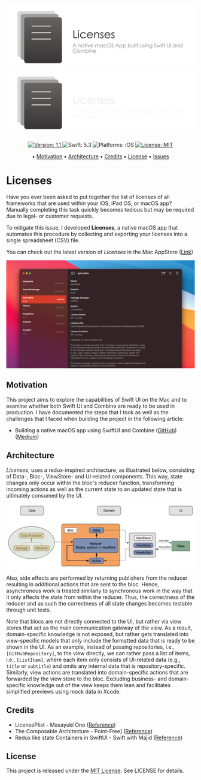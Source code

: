 ![](assets/marketing/optimized/logo_light.png#gh-light-mode-only)
![](assets/marketing/optimized/logo_dark.png#gh-dark-mode-only)

<p align="center">
    <a href="https://github.com/LinkAndreas/Aphrodite/releases">
        <img src="https://img.shields.io/badge/Version-1.1-003049.svg"
             alt="Version: 1.1">
    </a>
    <img src="https://img.shields.io/badge/Swift-5.3-D62828.svg"
         alt="Swift: 5.3">
    <img src="https://img.shields.io/badge/Platforms-%20macOS-F77F00.svg"
        alt="Platforms: iOS">
    <a href="https://github.com/LinkAndreas/Licenses/blob/develop/LICENSE">
        <img src="https://img.shields.io/badge/License-MIT-FCBF49.svg"
              alt="License: MIT">
    </a>
</p>

<p align="center">
  • <a href="#motivation">Motivation</a>
  • <a href="#architecture">Architecture</a>
  • <a href="#credits">Credits</a>
  • <a href="#license">License</a>
  • <a href="https://github.com/LinkAndreas/Licenses/issues">Issues</a>
</p>

# Licenses

Have you ever been asked to put together the list of licenses of all frameworks that are used within your iOS, iPad OS, or macOS app? Manually completing this task quickly becomes tedious but may be required due to legal- or customer requests.

To mitigate this issue, I developed **Licenses**, a native macOS app that automates this procedure by collecting and exporting your licenses into a single spreadsheet (CSV) file.

You can check out the latest version of *Licenses* in the Mac AppStore ([Link](https://apps.apple.com/us/app/licenses/id1545822966))

<p align="center">
    <img src="assets/marketing/optimized/licenses.png">
</p>


## Motivation

This project aims to explore the capabilities of Swift UI on the Mac and to examine whether both Swift UI and Combine are ready to be used in production. I have documented the steps that I took as well as the challenges that I faced when building the project in the following article:

- Building a native macOS app using SwiftUI and Combine ([GitHub](article.md)) ([Medium](https://linkandreas.medium.com/building-a-native-macos-app-using-swiftui-and-combine-ee076d337cef))

## Architecture

*Licenses*, uses a redux-inspired architecture, as illustrated below, consisting of Data-, Bloc-, ViewStore- and UI-related components. This way, state changes only occur within the bloc's reducer function, transforming incoming actions as well as the current state to an updated state that is ultimately consumed by the UI.

<p align="center">
    <img src="assets/documentation/optimized/architecture.png"
      width=650>
</p>

Also, side effects are performed by returning publishers from the reducer resulting in additional actions that are sent to the bloc. Hence, asynchronous work is treated similarly to synchronous work in the way that it only affects the state from within the reducer. Thus, the correctness of the reducer and as such the correctness of all state changes becomes testable through unit tests.

Note that blocs are not directly connected to the UI, but rather via view stores that act as the main communication gateway of the view. As a result, domain-specific knowledge is not exposed, but rather gets translated into view-specific models that only include the formatted data that is ready to be shown in the UI. As an example, instead of passing repositories, i.e.,  `[GitHubRepository]`, to the view directly, we can rather pass a list of items, i.e., `[ListItem]`, where each item only consists of UI-related data (e.g., `title` or `subtitle`) and omits any internal data that is repository-specific. Similarly, view actions are translated into domain-specific actions that are forwarded by the view store to the bloc. Excluding business- and domain-specific knowledge out of the view keeps them lean and facilitates simplified previews using mock data in Xcode.

## Credits

- LicensePlist - Masayuki Ono ([Reference](https://github.com/mono0926/LicensePlist))
- The Composable Architecture - Point-Free] ([Reference](https://github.com/pointfreeco/swift-composable-architecture))
- Redux like state Containers in SwiftUI - Swift with Majid ([Reference](https://swiftwithmajid.com/2019/09/18/redux-like-state-container-in-swiftui/))

## License

This project is released under the [MIT License](https://github.com/LinkAndreas/Licenses/blob/develop/LICENSE). See LICENSE for details.